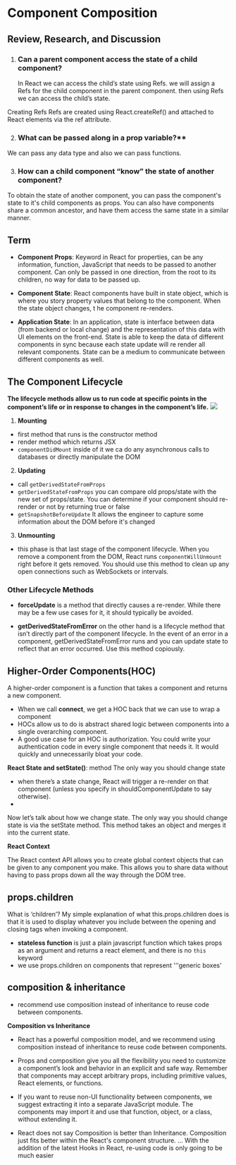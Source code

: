 # Component Composition
## Review, Research, and Discussion

1. ### Can a parent component access the state of a child component?
    In React we can access the child’s state using Refs.  we will assign a Refs for the child component in the parent component. then using Refs we can access the child’s state.

Creating Refs Refs are created using React.createRef() and attached to React elements via the ref attribute.

2. ### What can be passed along in a prop variable?**
 We can pass any data type and also we can pass functions. 

3. ### How can a child component “know” the state of another component?

To obtain the state of another component, you can pass the component's state to it's child components as props. You can also have components share a common ancestor, and have them access the same state in a similar manner.

## Term
- **Component Props**: Keyword in React for properties, can be any information, function, JavaScript that needs to be passed to another component. Can only be passed in one direction, from the root to its children, no way for data to be passed up.

- **Component State**: React components have built in state object, which is where you story property values that belong to the component. When the state object changes, t he component re-renders. 
 - **Application State**: In an application, state is interface between data (from backend or local change) and the representation of this data with UI elements on the front-end. State is able to keep the data of different components in sync because each state update will re render all relevant components. State can be a medium to communicate between different components as well.

## The Component Lifecycle
**The lifecycle methods allow us to run code at specific points in the component’s life or in response to changes in the component’s life.**
![](https://cdn-media-1.freecodecamp.org/images/1*U13Mlxz_ktcajaeJCyYkwg.png)

1. **Mounting**
* first method that runs is the constructor method
* render method which returns JSX
* ``componentDidMount`` inside of it we ca do any asynchronous calls to databases or directly manipulate the DOM 


2. **Updating** 
* call ``getDerivedStateFromProps``
* ``getDerivedStateFromProps`` you can compare old props/state with the new set of props/state. You can determine if your component should re-render or not by returning true or false
* ``getSnapshotBeforeUpdate``  It allows the engineer to capture some information about the DOM before it's changed

3. **Unmounting**
* this phase is that last stage of the component lifecycle. When you remove a component from the DOM, React runs ``componentWillUnmount`` right before it gets removed. You should use this method to clean up any open connections such as WebSockets or intervals.

### Other Lifecycle Methods
- **forceUpdate** is a method that directly causes a re-render. While there may be a few use cases for it, it should typically be avoided.
  
- **getDerivedStateFromError** on the other hand is a lifecycle method that isn’t directly part of the component lifecycle. In the event of an error in a component, getDerivedStateFromError runs and you can update state to reflect that an error occurred. Use this method copiously.


## Higher-Order Components(HOC)
  A higher-order component is a function that takes a component and returns a new component.
* When we call **connect**, we get a HOC back that we can use to wrap a component
* HOCs allow us to do is abstract shared logic between components into a single overarching component.
* A good use case for an HOC is authorization. You could write your authentication code in every single component that needs it. It would quickly and unnecessarily bloat your code.
  

**React State and setState()**: method The only way you should change state

- when there’s a state change, React will trigger a re-render on that component (unless you specify in shouldComponentUpdate to say otherwise).
- 
Now let’s talk about how we change state. The only way you should change state is via the setState method. This method takes an object and merges it into the current state. 

**React Context**

The React context API allows you to create global context objects that can be given to any component you make. This allows you to share data without having to pass props down all the way through the DOM tree.

## props.children
What is ‘children’?
My simple explanation of what this.props.children does is that it is used to display whatever you include between the opening and closing tags when invoking a component.

* **stateless function** is just a plain javascript function which takes props as an argument and returns a react element, and there is no ``this`` keyword 
* we use props.children on components that represent '‘'generic boxes' 

## composition & inheritance
* recommend  use composition instead of inheritance to reuse code between components.


**Composition vs Inheritance**
- React has a powerful composition model, and we recommend using composition instead of inheritance to reuse code between components.
  
- Props and composition give you all the flexibility you need to customize a component’s look and behavior in an explicit and safe way. Remember that components may accept arbitrary props, including primitive values, React elements, or functions.
  
- If you want to reuse non-UI functionality between components, we suggest extracting it into a separate JavaScript module. The components may import it and use that function, object, or a class, without extending it.
  
-  React does not say Composition is better than Inheritance. Composition just fits better within the React's component structure. ... With the addition of the latest Hooks in React, re-using code is only going to be much easier